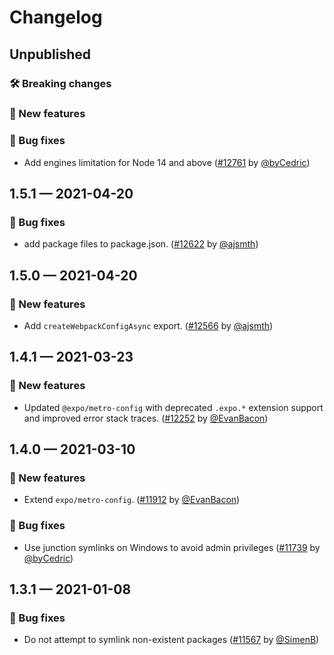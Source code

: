 # Changelog

## Unpublished

### 🛠 Breaking changes

### 🎉 New features

### 🐛 Bug fixes

- Add engines limitation for Node 14 and above ([#12761](https://github.com/expo/expo/pull/12761) by [@byCedric](https://github.com/bycedric))

## 1.5.1 — 2021-04-20

### 🐛 Bug fixes

- add package files to package.json. ([#12622](https://github.com/expo/expo/pull/12622) by [@ajsmth](https://github.com/ajsmth))

## 1.5.0 — 2021-04-20

### 🎉 New features

- Add `createWebpackConfigAsync` export. ([#12566](https://github.com/expo/expo/pull/12566) by [@ajsmth](https://github.com/ajsmth))

## 1.4.1 — 2021-03-23

### 🎉 New features

- Updated `@expo/metro-config` with deprecated `.expo.*` extension support and improved error stack traces. ([#12252](https://github.com/expo/expo/pull/12252) by [@EvanBacon](https://github.com/EvanBacon))

## 1.4.0 — 2021-03-10

### 🎉 New features

- Extend `expo/metro-config`. ([#11912](https://github.com/expo/expo/pull/11912) by [@EvanBacon](https://github.com/EvanBacon))

### 🐛 Bug fixes

- Use junction symlinks on Windows to avoid admin privileges ([#11739](https://github.com/expo/expo/pull/11739) by [@byCedric](https://github.com/byCedric))

## 1.3.1 — 2021-01-08

### 🐛 Bug fixes

- Do not attempt to symlink non-existent packages ([#11567](https://github.com/expo/expo/pull/11567) by [@SimenB](https://github.com/SimenB))
